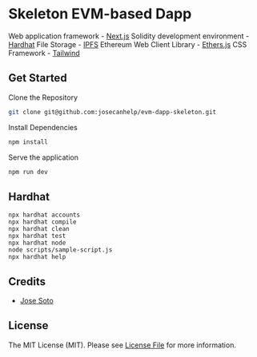 # Skeleton EVM-based Dapp

Web application framework - [Next.js](https://github.com/vercel/next.js)
Solidity development environment - [Hardhat](https://github.com/NomicFoundation/hardhat)
File Storage - [IPFS](https://ipfs.io/)
Ethereum Web Client Library - [Ethers.js](https://github.com/ethers-io/ethers.js/)
CSS Framework - [Tailwind](https://tailwindcss.com/)

## Get Started
Clone the Repository

```bash
git clone git@github.com:josecanhelp/evm-dapp-skeleton.git
```

Install Dependencies

```bash
npm install
```

Serve the application

```bash
npm run dev
```


## Hardhat

```shell
npx hardhat accounts
npx hardhat compile
npx hardhat clean
npx hardhat test
npx hardhat node
node scripts/sample-script.js
npx hardhat help
```

## Credits

- [Jose Soto](https://github.com/josecanhelp)

## License

The MIT License (MIT). Please see [License File](LICENSE.md) for more information.
